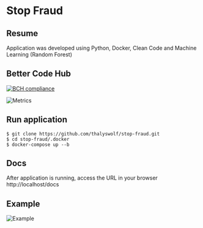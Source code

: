 # Stop Fraud

## Resume
Application was developed using Python, Docker, Clean Code and Machine Learning (Random Forest)

## Better Code Hub
[![BCH compliance](https://bettercodehub.com/edge/badge/thalyswolf/stop-fraud?branch=main)](https:/bettercodehub.com/)

![Metrics](https://i.ibb.co/m83N95J/Screen-Shot-2021-12-12-at-21-59-07.png)

## Run application
```console
$ git clone https://github.com/thalyswolf/stop-fraud.git
$ cd stop-fraud/.docker
$ docker-compose up --b
```

## Docs
After application is running, access the URL in your browser
http://localhost/docs

## Example
![Example](https://i.ibb.co/zmMtXKv/Screen-Shot-2021-12-13-at-09-27-23.png)

